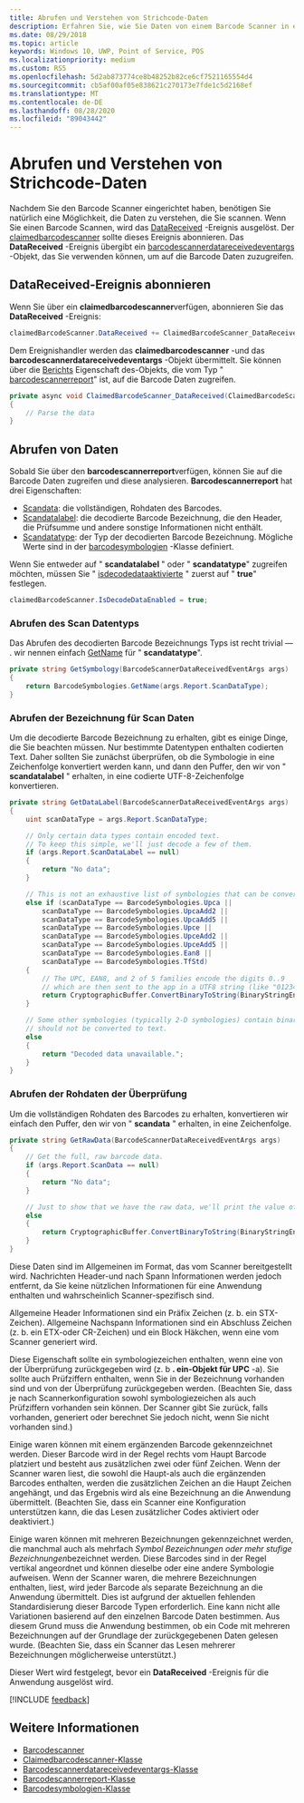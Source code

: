 ```yaml
---
title: Abrufen und Verstehen von Strichcode-Daten
description: Erfahren Sie, wie Sie Daten von einem Barcode Scanner in einem barcodescannerreport-Objekt abrufen und dessen Format und Inhalt verstehen.
ms.date: 08/29/2018
ms.topic: article
keywords: Windows 10, UWP, Point of Service, POS
ms.localizationpriority: medium
ms.custom: RS5
ms.openlocfilehash: 5d2ab873774ce8b48252b82ce6cf7521165554d4
ms.sourcegitcommit: cb5af00af05e838621c270173e7fde1c5d2168ef
ms.translationtype: MT
ms.contentlocale: de-DE
ms.lasthandoff: 08/28/2020
ms.locfileid: "89043442"
---
```

# <a name="obtain-and-understand-barcode-data"></a>Abrufen und Verstehen von Strichcode-Daten

Nachdem Sie den Barcode Scanner eingerichtet haben, benötigen Sie natürlich eine Möglichkeit, die Daten zu verstehen, die Sie scannen. Wenn Sie einen Barcode Scannen, wird das [DataReceived](https://docs.microsoft.com/uwp/api/windows.devices.pointofservice.claimedbarcodescanner.datareceived) -Ereignis ausgelöst. Der [claimedbarcodescanner](https://docs.microsoft.com/uwp/api/windows.devices.pointofservice.claimedbarcodescanner) sollte dieses Ereignis abonnieren. Das **DataReceived** -Ereignis übergibt ein [barcodescannerdatareceivedeventargs](https://docs.microsoft.com/uwp/api/windows.devices.pointofservice.barcodescannerdatareceivedeventargs) -Objekt, das Sie verwenden können, um auf die Barcode Daten zuzugreifen.

## <a name="subscribe-to-the-datareceived-event"></a>DataReceived-Ereignis abonnieren

Wenn Sie über ein **claimedbarcodescanner**verfügen, abonnieren Sie das **DataReceived** -Ereignis:

```cs
claimedBarcodeScanner.DataReceived += ClaimedBarcodeScanner_DataReceived;
```

Dem Ereignishandler werden das **claimedbarcodescanner** -und das **barcodescannerdatareceivedeventargs** -Objekt übermittelt. Sie können über die [Berichts](https://docs.microsoft.com/uwp/api/windows.devices.pointofservice.barcodescannerdatareceivedeventargs.report#Windows_Devices_PointOfService_BarcodeScannerDataReceivedEventArgs_Report) Eigenschaft des-Objekts, die vom Typ " [barcodescannerreport](https://docs.microsoft.com/uwp/api/windows.devices.pointofservice.barcodescannerreport)" ist, auf die Barcode Daten zugreifen.

```cs
private async void ClaimedBarcodeScanner_DataReceived(ClaimedBarcodeScanner sender, BarcodeScannerDataReceivedEventArgs args)
{
    // Parse the data
}
```

## <a name="get-the-data"></a>Abrufen von Daten

Sobald Sie über den **barcodescannerreport**verfügen, können Sie auf die Barcode Daten zugreifen und diese analysieren. **Barcodescannerreport** hat drei Eigenschaften:

* [Scandata](https://docs.microsoft.com/uwp/api/windows.devices.pointofservice.barcodescannerreport.scandata): die vollständigen, Rohdaten des Barcodes.
* [Scandatalabel](https://docs.microsoft.com/uwp/api/windows.devices.pointofservice.barcodescannerreport.scandatalabel): die decodierte Barcode Bezeichnung, die den Header, die Prüfsumme und andere sonstige Informationen nicht enthält.
* [Scandatatype](https://docs.microsoft.com/uwp/api/windows.devices.pointofservice.barcodescannerreport.scandatatype): der Typ der decodierten Barcode Bezeichnung. Mögliche Werte sind in der [barcodesymbologien](https://docs.microsoft.com/uwp/api/windows.devices.pointofservice.barcodesymbologies) -Klasse definiert.

Wenn Sie entweder auf " **scandatalabel** " oder " **scandatatype**" zugreifen möchten, müssen Sie " [isdecodedataaktivierte](https://docs.microsoft.com/uwp/api/windows.devices.pointofservice.claimedbarcodescanner.isdecodedataenabled#Windows_Devices_PointOfService_ClaimedBarcodeScanner_IsDecodeDataEnabled) " zuerst auf " **true**" festlegen.

```cs
claimedBarcodeScanner.IsDecodeDataEnabled = true;
```

### <a name="get-the-scan-data-type"></a>Abrufen des Scan Datentyps

Das Abrufen des decodierten Barcode Bezeichnungs Typs ist recht trivial &mdash; . wir nennen einfach [GetName](https://docs.microsoft.com/uwp/api/windows.devices.pointofservice.barcodesymbologies.getname) für " **scandatatype**".

```cs
private string GetSymbology(BarcodeScannerDataReceivedEventArgs args)
{
    return BarcodeSymbologies.GetName(args.Report.ScanDataType);
}
```

### <a name="get-the-scan-data-label"></a>Abrufen der Bezeichnung für Scan Daten

Um die decodierte Barcode Bezeichnung zu erhalten, gibt es einige Dinge, die Sie beachten müssen. Nur bestimmte Datentypen enthalten codierten Text. Daher sollten Sie zunächst überprüfen, ob die Symbologie in eine Zeichenfolge konvertiert werden kann, und dann den Puffer, den wir von " **scandatalabel** " erhalten, in eine codierte UTF-8-Zeichenfolge konvertieren.

```cs
private string GetDataLabel(BarcodeScannerDataReceivedEventArgs args)
{
    uint scanDataType = args.Report.ScanDataType;

    // Only certain data types contain encoded text.
    // To keep this simple, we'll just decode a few of them.
    if (args.Report.ScanDataLabel == null)
    {
        return "No data";
    }

    // This is not an exhaustive list of symbologies that can be converted to a string.
    else if (scanDataType == BarcodeSymbologies.Upca ||
        scanDataType == BarcodeSymbologies.UpcaAdd2 ||
        scanDataType == BarcodeSymbologies.UpcaAdd5 ||
        scanDataType == BarcodeSymbologies.Upce ||
        scanDataType == BarcodeSymbologies.UpceAdd2 ||
        scanDataType == BarcodeSymbologies.UpceAdd5 ||
        scanDataType == BarcodeSymbologies.Ean8 ||
        scanDataType == BarcodeSymbologies.TfStd)
    {
        // The UPC, EAN8, and 2 of 5 families encode the digits 0..9
        // which are then sent to the app in a UTF8 string (like "01234").
        return CryptographicBuffer.ConvertBinaryToString(BinaryStringEncoding.Utf8, args.Report.ScanDataLabel);
    }

    // Some other symbologies (typically 2-D symbologies) contain binary data that
    // should not be converted to text.
    else
    {
        return "Decoded data unavailable.";
    }
}
```

### <a name="get-the-raw-scan-data"></a>Abrufen der Rohdaten der Überprüfung

Um die vollständigen Rohdaten des Barcodes zu erhalten, konvertieren wir einfach den Puffer, den wir von " **scandata** " erhalten, in eine Zeichenfolge.

```cs
private string GetRawData(BarcodeScannerDataReceivedEventArgs args)
{
    // Get the full, raw barcode data.
    if (args.Report.ScanData == null)
    {
        return "No data";
    }

    // Just to show that we have the raw data, we'll print the value of the bytes.
    else
    {
        return CryptographicBuffer.ConvertBinaryToString(BinaryStringEncoding.Utf8, args.Report.ScanData);
    }
}
```

Diese Daten sind im Allgemeinen im Format, das vom Scanner bereitgestellt wird. Nachrichten Header-und nach Spann Informationen werden jedoch entfernt, da Sie keine nützlichen Informationen für eine Anwendung enthalten und wahrscheinlich Scanner-spezifisch sind.

Allgemeine Header Informationen sind ein Präfix Zeichen (z. b. ein STX-Zeichen). Allgemeine Nachspann Informationen sind ein Abschluss Zeichen (z. b. ein ETX-oder CR-Zeichen) und ein Block Häkchen, wenn eine vom Scanner generiert wird.

Diese Eigenschaft sollte ein symbologiezeichen enthalten, wenn eine von der Überprüfung zurückgegeben wird (z. b **. ein-Objekt für UPC** -a). Sie sollte auch Prüfziffern enthalten, wenn Sie in der Bezeichnung vorhanden sind und von der Überprüfung zurückgegeben werden. (Beachten Sie, dass je nach Scannerkonfiguration sowohl symbologiezeichen als auch Prüfziffern vorhanden sein können. Der Scanner gibt Sie zurück, falls vorhanden, generiert oder berechnet Sie jedoch nicht, wenn Sie nicht vorhanden sind.)

Einige waren können mit einem ergänzenden Barcode gekennzeichnet werden. Dieser Barcode wird in der Regel rechts vom Haupt Barcode platziert und besteht aus zusätzlichen zwei oder fünf Zeichen. Wenn der Scanner waren liest, die sowohl die Haupt-als auch die ergänzenden Barcodes enthalten, werden die zusätzlichen Zeichen an die Haupt Zeichen angehängt, und das Ergebnis wird als eine Bezeichnung an die Anwendung übermittelt. (Beachten Sie, dass ein Scanner eine Konfiguration unterstützen kann, die das Lesen zusätzlicher Codes aktiviert oder deaktiviert.)

Einige waren können mit mehreren Bezeichnungen gekennzeichnet werden, die manchmal auch als mehrfach *Symbol Bezeichnungen oder mehr* *stufige Bezeichnungen*bezeichnet werden. Diese Barcodes sind in der Regel vertikal angeordnet und können dieselbe oder eine andere Symbologie aufweisen. Wenn der Scanner waren, die mehrere Bezeichnungen enthalten, liest, wird jeder Barcode als separate Bezeichnung an die Anwendung übermittelt. Dies ist aufgrund der aktuellen fehlenden Standardisierung dieser Barcode Typen erforderlich. Eine kann nicht alle Variationen basierend auf den einzelnen Barcode Daten bestimmen. Aus diesem Grund muss die Anwendung bestimmen, ob ein Code mit mehreren Bezeichnungen auf der Grundlage der zurückgegebenen Daten gelesen wurde. (Beachten Sie, dass ein Scanner das Lesen mehrerer Bezeichnungen möglicherweise unterstützt.)

Dieser Wert wird festgelegt, bevor ein **DataReceived** -Ereignis für die Anwendung ausgelöst wird.

[!INCLUDE [feedback](./includes/pos-feedback.md)]

## <a name="see-also"></a>Weitere Informationen
* [Barcodescanner](pos-barcodescanner.md)
* [Claimedbarcodescanner-Klasse](https://docs.microsoft.com/uwp/api/windows.devices.pointofservice.barcodesymbologies.getname)
* [Barcodescannerdatareceivedeventargs-Klasse](https://docs.microsoft.com/uwp/api/windows.devices.pointofservice.barcodescannerdatareceivedeventargs)
* [Barcodescannerreport-Klasse](https://docs.microsoft.com/uwp/api/windows.devices.pointofservice.barcodescannerreport)
* [Barcodesymbologien-Klasse](https://docs.microsoft.com/uwp/api/windows.devices.pointofservice.barcodesymbologies)
